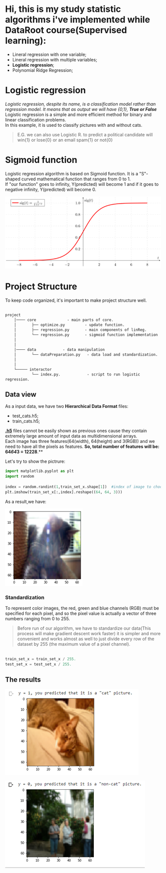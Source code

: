 # Hi, this is my study statistic algorithms i've implemented while DataRoot course(Supervised learning):

+ Lineral regression with one variable;
+ Lineral regression with multiple variables;
+ **Logistic regression**;
+ Polynomial Ridge Regression;


# Logistic regression   

*Logistic regression, despite its name, is a classification model rather than regression model. It means that as output we will have {0,1}, **True or False***<br/>
Logistic regression is a simple and more efficient method for binary and linear classification problems.<br/>
In this example, it is used to classify pictures with and without cats.


>E.G. we can also use Logistic R. to predict a political candidate will win{1} or lose{0} or an email spam{1} or not{0}

# Sigmoid function

Logistic regression algorithm is based on Sigmoid function. It is a  "S"-shaped curved mathematical function that ranges from 0 to 1.<br/>
If "our function" goes to infinity, Y(predicted) will become 1 and if it goes to negative infinity, Y(predicted) will become 0.

![alt text](media/sigmoid.png ":)")​


# Project Structure

To keep code organized, it's important to make project structure well.

```

project
    │──── core              - main parts of core. 
    │       ├── optimize.py         - update function.
    │       ├── regression.py       - main components of linReg.
    │       └── regression.py       - sigmoid function implementation
    │   
    │   
    │──── data            - data manipulation
    │       └── dataPreparation.py   - data load and standardization.
    │     
    │
    └───── interactor             
            └── index.py.            - script to run logistic regression.

```


## Data view

As a input data, we have two **Hierarchical Data Format** files:
+ test_cats.h5;
+ train_cats.h5;

[**.h5**](https://en.wikipedia.org/wiki/Hierarchical_Data_Format) files cannot be easily shown as previous ones cause they contain extremely large amount of input data as multidimensional arrays.<br/>
Each image has three features(64(width), 64(height) and 3(RGB)) and we need to have all the pixels as features. **So, total number of features will be: 64*64*3 = 12228**.**

Let's try to show the pictrure:

```python
import matplotlib.pyplot as plt
import random

index = random.randint(1,train_set_x.shape[1])  #index of image to choose
plt.imshow(train_set_x[:,index].reshape((64, 64, 3)))
```

As a result,we have:

![alt text](media/cat.png "^_^")​

### Standardization

To represent color images, the red, green and blue channels (RGB) must be specified for each pixel, and so the pixel value is actually a vector of three numbers ranging from 0 to 255.

>Before run of our algorithm, we have to standardize our data(This process will make gradient descent work faster)
it is simpler and more convenient and works almost as well to just divide every row of the dataset by 255 (the maximum value of a pixel channel).
```python

train_set_x = train_set_x / 255.
test_set_x = test_set_x / 255.
```

## The results

![alt text](media/result.png ":)")​

![alt text](media/result2.png ":)")​